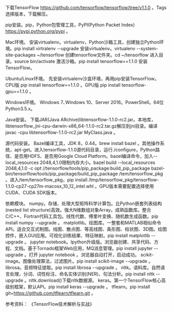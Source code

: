 下载TensorFlow https://github.com/tensorflow/tensorflow/tree/v1.1.0 。Tags选择版本，下载解压。

pip安装。pip，Python包管理工具，PyPI(Python Packet Index) https://pypi.python.org/pypi 。

Mac环境。
安装virtualenv。virtualenv，Python沙箱工具，创建独立Python环境。pip install virtralenv --upgrade 安装virtualenv。virtualenv --system-site-packages ~/tensorflow 创建tensorflow文件夹。cd ~/tensorflow 进入目录。source bin/activate 激活沙箱。pip install tensorflow==1.1.0 安装TensorFlow。

Ubuntu/Linux环境。
先安装virtualenv沙盒环境，再用pip安装TensorFlow。CPU版 pip install tensorflow==1.1.0 。GPU版 pip install tensorflow-gpu==1.1.0 。

Windows环境。
Windows 7､Windows 10、Server 2016。PowerShell。64位Python3.5.x。

Java安装。
下载JAR(Java ARchive)libtensorflow-1.1.0-rc2.jar。本地库，libtensorflow_jni-cpu-darwin-x86_64-1.1.0-rc2.tar.gz解压到jni目录。编译 javac -cpu libtensorflow-1.1.0-rc2.jar MyClass.java 。

源代码安装。
Bazel编译工具，JDK 8，0.44。brew install bazel 。其他操作系统，apt-get。进入tensorflow-1.1.0源代码目录，运行./configure，Python路径、是否用HDFS、是否用Google Cloud Platform。bazel编译命令，加入--local_resources 2048,4,1.0限制内存大小。bazel build --local_resources 2048,4,1.0 -c opt //tensorflow/tools/pip_package:build_pip_package bazel-bin/tensorflow/tools/pip_package/build_pip_package /tem/tensorflow_pkg 。进入/tem/tensorflow_pkg，pip install /tmp/tensorflow_pkg/tensorflow-1.1.0-cp27-cp27m-macosx_10_12_intel.whl 。GPU版本需要配置选择使用CUDA、CUDA SDK版本。

依赖模块。
numpy。存储、处理大型矩阵科学计算包。比Python嵌套列表结构(nested list structure)高效。强大N维数组对象Array。成熟函数库。整合C/C++、Fortran代码工具包。线性代数、傅里叶变换、随机数生成函数。pip install numpy --upgrade 。
matplotlib。绘图库。一整套和MATLAB相似命令API。适合交互式制图。线图、散点图、等高线图、条形图、柱状图、3D图。绘图控件，嵌入GUI应用。可视化训练结果、特征映射。pip install matplotlib --upgrade 。
jupyter notebook。Ipython升级版。浏览器创建、共享代码、方程、文档。基于Tornado框架Web应用，MQ消息管理。pip install jupyter --upgrade 。打开 jupyter notebook 。浏览器自动打开，启动成功。
scikit-image。图像处理算法，过滤图片。pip install scikit-image --upgrade 。
librosa。音频特征提取。pip install librosa --upgrade 。
nltk。语料库。自然语言处理，分词、词性标注、命名实体识别(NER)、句法分析。pip install nltk --upgrade 。nltk.download()下载nltk数据源。
keras。第一个TensorFlow核心高级别框架，默认API。pip install keras --upgrade 。
tflearn。pip install git+https://github.com/tflearn/tflearn.git 。

参考资料：
《TensorFlow技术解析与实战》

